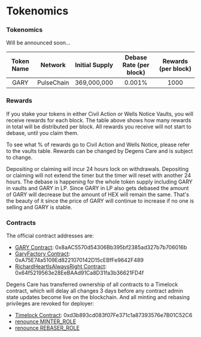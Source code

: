 # Tokenomics

### Tokenomics

Will be announced soon...

| Token Name |   Network  | Initial Supply | Debase Rate (per block) | Rewards (per block) |
| :--------: | :--------: | :------------: | :---------------------: | :-----------------: |
|    GARY    | PulseChain |   369,000,000  |          0.001%         |         1000        |

### Rewards

If you stake your tokens in either Civil Action or Wells Notice Vaults, you will receive rewards for each block. The table above shows how many rewards in total will be distributed per block. All rewards you receive will not start to debase, until you claim them.

To see what % of rewards go to Civil Action and Wells Notice, please refer to the vaults table. Rewards can be changed by Degens Care and is subject to change.

Depositing or claiming will incur 24 hours lock on withdrawals. Depositing or claiming will not extend the timer but the timer will reset with another 24 hours. The debase is happening for the whole token supply including GARY in vaults and GARY in LP. Since GARY in LP also gets debased the amount of GARY will decrease but the amount of HEX will remain the same. That's the beauty of it since the price of GARY will continue to increase if no one is selling and GARY is stable.

### Contracts

The official contract addresses are:

* [GARY Contract](https://scan.v3.testnet.pulsechain.com/address/0x8aAC5570d54306Bb395bf2385ad327b7b706016b): 0x8aAC5570d54306Bb395bf2385ad327b7b706016b
* [GaryFactory Contract](https://scan.v3.testnet.pulsechain.com/address/0xA75E74a5109Ed8221070142D15cEBfFe9642F489): 0xA75E74a5109Ed8221070142D15cEBfFe9642F489
* [RichardHeartIsAlwaysRight Contract](https://scan.v3.testnet.pulsechain.com/address/0x64f5219563e28EeBAAd91Ca8D31fa3b36621FD4f): 0x64f5219563e28EeBAAd91Ca8D31fa3b36621FD4f

Degens Care has transferred ownership of all contracts to a Timelock contract, which will delay all changes 3 days before any contract admin state updates become live on the blockchain. And all minting and rebasing privileges are revoked for deployer:

* [Timelock Contract](https://scan.v3.testnet.pulsechain.com/address/0xd3b893cd083f07Fe371c1a87393576e7B01C52C6): 0xd3b893cd083f07Fe371c1a87393576e7B01C52C6
* [renounce MINTER\_ROLE](https://scan.v3.testnet.pulsechain.com/tx/0xcc971597d2ef396bb3064f2304799df9c6a6bf9edb46be14e53ffc57e6bbd153)
* [renounce REBASER\_ROLE](https://scan.v3.testnet.pulsechain.com/tx/0x3e29efae74bced0525b4e92c268564e5152de99c11e8ed8667e77c20e4a54863/)
